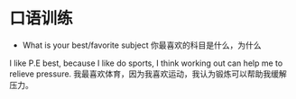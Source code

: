 # 口语训练

- What is your best/favorite subject
你最喜欢的科目是什么，为什么

I like P.E best, because I like do sports, I think working out can help me to relieve pressure.
我最喜欢体育，因为我喜欢运动，我认为锻炼可以帮助我缓解压力。
